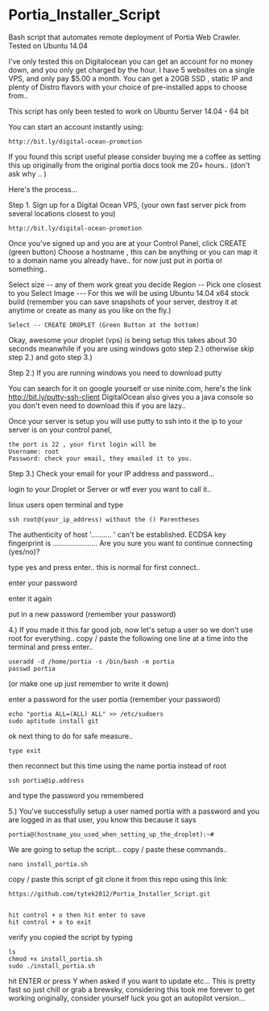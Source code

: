 Portia_Installer_Script
=======================

Bash script that automates remote deployment of Portia Web Crawler. Tested on Ubuntu 14.04


I've only tested this on Digitalocean you can get an account
for no money down, and you only get charged by the hour. I have 5 websites on a single VPS, and only pay $5.00 a month.
You can get a 20GB SSD , static IP and plenty of Distro flavors with your choice of pre-installed
apps to choose from..

This script has only been tested to work on Ubuntu Server 14.04 - 64 bit

You can start an account instantly using: 

    http://bit.ly/digital-ocean-promotion

If you found this script useful please consider buying me a coffee as setting
this up originally from the original portia docs took me 20+ hours.. (don't ask why .. )



Here's the process...

Step 1.
Sign up for a Digital Ocean VPS, (your own fast server pick from several locations closest to you)

    http://bit.ly/digital-ocean-promotion

Once you've signed up and you are at your Control Panel, click CREATE (green button)
Choose a hostname , this can be anything or you can map it to a domain name you already have..
for now just put in portia or something..

Select size -- any of them work great you decide
Region 	-- Pick one closest to you
Select Image  --- For this we will be using Ubuntu 14.04 x64 stock build
(remember you can save snapshots of your server, destroy it at anytime or create as many as you like on the fly.)

    Select -- CREATE DROPLET (Green Button at the bottom)

Okay, awesome your droplet (vps) is being setup this takes about 30 seconds meanwhile if you are using windows
goto step 2.) otherwise skip step 2.) and goto step 3.)


Step 2.)
If you are running windows you need to download putty

You can search for it on google yourself or use ninite.com, here's the link http://bit.ly/putty-ssh-client
DigitalOcean also gives you a java console so you don't even need to download this if you are lazy.. 

Once your server is setup you will use putty to ssh into it the ip to your server is on your control panel, 

    the port is 22 , your first login will be 
    Username: root
    Password: check your email, they emailed it to you.


Step 3.)
Check your email for your IP address and password... 

login to your Droplet or Server or wtf ever you want to call it.. 

linux users open terminal and type

    ssh root@(your_ip_address) without the () Parentheses


The authenticity of host '.......... ' can't be established.
ECDSA key fingerprint is ......................
Are you sure you want to continue connecting (yes/no)? 

type yes and press enter.. this is normal for first connect..

enter your password

enter it again

put in a new password (remember your password)

4.) If you made it this far good job, now let's setup a user so we don't use root for everything..
copy / paste the following one line at a time into the terminal and press enter..

    useradd -d /home/portia -s /bin/bash -m portia 
    passwd portia 
    
(or make one up just remember to write it down)

enter a password for the user portia (remember your password)

    echo "portia ALL=(ALL) ALL" >> /etc/sudoers
    sudo aptitude install git

ok next thing to do for safe measure..

    type exit

then reconnect but this time using the name portia instead of root

    ssh portia@ip.address

and type the password you remembered


5.) You've successfully setup a user named portia with a password and you are logged in as that user, you know this because it says

    portia@(hostname_you_used_when_setting_up_the_droplet):~# 

We are going to setup the script...
copy / paste these commands..

    nano install_portia.sh

copy / paste this script of git clone it from this repo using this link:

    https://github.com/tytek2012/Portia_Installer_Script.git
    

    hit control + o then hit enter to save 
    hit control + x to exit

verify you copied the script by typing

    ls
    chmod +x install_portia.sh
    sudo ./install_portia.sh


hit ENTER or press Y when asked if you want to update etc... This is pretty fast so just chill or grab a brewsky,
considering this took me forever to get working originally, consider yourself luck you got an autopilot version...
